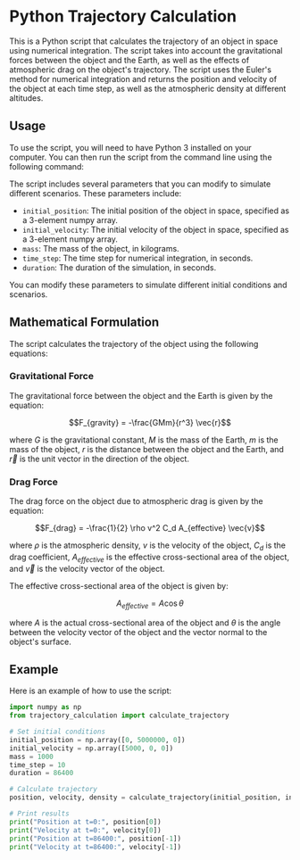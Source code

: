 # Python Trajectory Calculation

This is a Python script that calculates the trajectory of an object in space using numerical integration. The script takes into account the gravitational forces between the object and the Earth, as well as the effects of atmospheric drag on the object's trajectory. The script uses the Euler's method for numerical integration and returns the position and velocity of the object at each time step, as well as the atmospheric density at different altitudes.

## Usage
To use the script, you will need to have Python 3 installed on your computer. You can then run the script from the command line using the following command:


The script includes several parameters that you can modify to simulate different scenarios. These parameters include:

- `initial_position`: The initial position of the object in space, specified as a 3-element numpy array.
- `initial_velocity`: The initial velocity of the object in space, specified as a 3-element numpy array.
- `mass`: The mass of the object, in kilograms.
- `time_step`: The time step for numerical integration, in seconds.
- `duration`: The duration of the simulation, in seconds.

You can modify these parameters to simulate different initial conditions and scenarios.

## Mathematical Formulation

The script calculates the trajectory of the object using the following equations:

### Gravitational Force

The gravitational force between the object and the Earth is given by the equation:

$$F_{gravity} = -\frac{GMm}{r^3} \vec{r}$$

where $G$ is the gravitational constant, $M$ is the mass of the Earth, $m$ is the mass of the object, $r$ is the distance between the object and the Earth, and $\vec{r}$ is the unit vector in the direction of the object.

### Drag Force

The drag force on the object due to atmospheric drag is given by the equation:

$$F_{drag} = -\frac{1}{2} \rho v^2 C_d A_{effective} \vec{v}$$

where $\rho$ is the atmospheric density, $v$ is the velocity of the object, $C_d$ is the drag coefficient, $A_{effective}$ is the effective cross-sectional area of the object, and $\vec{v}$ is the velocity vector of the object.

The effective cross-sectional area of the object is given by:

$$A_{effective} = A \cos\theta$$

where $A$ is the actual cross-sectional area of the object and $\theta$ is the angle between the velocity vector of the object and the vector normal to the object's surface.

## Example

Here is an example of how to use the script:

```python
import numpy as np
from trajectory_calculation import calculate_trajectory

# Set initial conditions
initial_position = np.array([0, 5000000, 0])
initial_velocity = np.array([5000, 0, 0])
mass = 1000
time_step = 10
duration = 86400

# Calculate trajectory
position, velocity, density = calculate_trajectory(initial_position, initial_velocity, mass, time_step, duration)

# Print results
print("Position at t=0:", position[0])
print("Velocity at t=0:", velocity[0])
print("Position at t=86400:", position[-1])
print("Velocity at t=86400:", velocity[-1])
